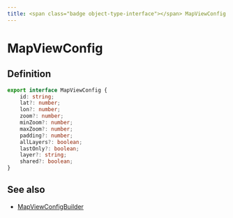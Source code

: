 ```yaml
---
title: <span class="badge object-type-interface"></span> MapViewConfig
---
```

# <span class="badge object-type-interface"></span> MapViewConfig

## Definition

```typescript
export interface MapViewConfig {
	id: string;
	lat?: number;
	lon?: number;
	zoom?: number;
	minZoom?: number;
	maxZoom?: number;
	padding?: number;
	allLayers?: boolean;
	lastOnly?: boolean;
	layer?: string;
	shared?: boolean;
}

```
## See also

 * <span class="badge builder"></span> [MapViewConfigBuilder](./builder-MapViewConfigBuilder.md)
